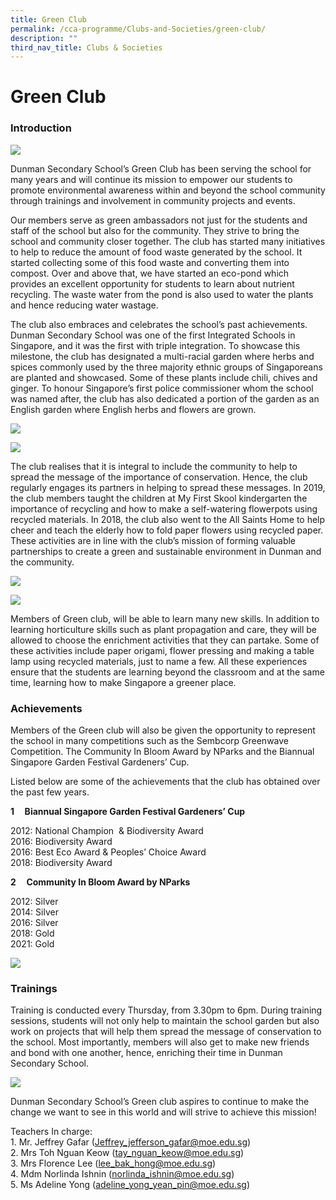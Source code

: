 ```yaml
---
title: Green Club
permalink: /cca-programme/Clubs-and-Societies/green-club/
description: ""
third_nav_title: Clubs & Societies
---
```

# Green Club

### Introduction

![](/images/Student%20Development%20Programme/CCA%20Programme/Clubs%20&%20Societies/picture%201.jpg)

Dunman Secondary School’s Green Club has been serving the school for many years and will continue its mission to empower our students to promote environmental awareness within and beyond the school community through trainings and involvement in community projects and events.   

Our members serve as green ambassadors not just for the students and staff of the school but also for the community. They strive to bring the school and community closer together. The club has started many initiatives to help to reduce the amount of food waste generated by the school. It started collecting some of this food waste and converting them into compost. Over and above that, we have started an eco-pond which provides an excellent opportunity for students to learn about nutrient recycling. The waste water from the pond is also used to water the plants and hence reducing water wastage.   

The club also embraces and celebrates the school’s past achievements. Dunman Secondary School was one of the first Integrated Schools in Singapore, and it was the first with triple integration. To showcase this milestone, the club has designated a multi-racial garden where herbs and spices commonly used by the three majority ethnic groups of Singaporeans are planted and showcased. Some of these plants include chili, chives and ginger. To honour Singapore’s first police commissioner whom the school was named after, the club has also dedicated a portion of the garden as an English garden where English herbs and flowers are grown.

![](/images/Student%20Development%20Programme/CCA%20Programme/Clubs%20&%20Societies/picture%205.jpg)

![](/images/Student%20Development%20Programme/CCA%20Programme/Clubs%20&%20Societies/picture%206.jpg)

The club realises that it is integral to include the community to help to spread the message of the importance of conservation. Hence, the club regularly engages its partners in helping to spread these messages. In 2019, the club members taught the children at My First Skool kindergarten the importance of recycling and how to make a self-watering flowerpots using recycled materials. In 2018, the club also went to the All Saints Home to help cheer and teach the elderly how to fold paper flowers using recycled paper. These activities are in line with the club’s mission of forming valuable partnerships to create a green and sustainable environment in Dunman and the community.

![](/images/Student%20Development%20Programme/CCA%20Programme/Clubs%20&%20Societies/picture%202.jpg)

![](/images/Student%20Development%20Programme/CCA%20Programme/Clubs%20&%20Societies/Picture%203.jpg)

Members of Green club, will be able to learn many new skills. In addition to learning horticulture skills such as plant propagation and care, they will be allowed to choose the enrichment activities that they can partake. Some of these activities include paper origami, flower pressing and making a table lamp using recycled materials, just to name a few. All these experiences ensure that the students are learning beyond the classroom and at the same time, learning how to make Singapore a greener place.

### Achievements

Members of the Green club will also be given the opportunity to represent the school in many competitions such as the Sembcorp Greenwave Competition. The Community In Bloom Award by NParks and the Biannual Singapore Garden Festival Gardeners’ Cup. 

Listed below are some of the achievements that the club has obtained over the past few years.   

**1     Biannual Singapore Garden Festival Gardeners’ Cup**  

2012: National Champion  & Biodiversity Award   
2016: Biodiversity Award   
2016: Best Eco Award & Peoples’ Choice Award  
2018: Biodiversity Award   

**2     Community In Bloom Award by NParks**        

2012: Silver   
2014: Silver   
2016: Silver   
2018: Gold   
2021: Gold

![](/images/Student%20Development%20Programme/CCA%20Programme/Clubs%20&%20Societies/Picture%207.jpg)

### Trainings

Training is conducted every Thursday, from 3.30pm to 6pm. During training sessions, students will not only help to maintain the school garden but also work on projects that will help them spread the message of conservation to the school. Most importantly, members will also get to make new friends and bond with one another, hence, enriching their time in Dunman Secondary School.

![](/images/Student%20Development%20Programme/CCA%20Programme/Clubs%20&%20Societies/Picture%204.jpg)

Dunman Secondary School’s Green club aspires to continue to make the change we want to see in this world and will strive to achieve this mission! 

Teachers In charge:   
1\. Mr. Jeffrey Gafar ([Jeffrey\_jefferson\_gafar@moe.edu.sg](mailto:Jeffrey_jefferson_gafar@moe.edu.sg))   
2\. Mrs Toh Nguan Keow ([tay\_nguan\_keow@moe.edu.sg](mailto:tay_nguan_keow@moe.edu.sg))   
3\. Mrs Florence Lee ([lee\_bak\_hong@moe.edu.sg](mailto:lee_bak_hong@moe.edu.sg))   
4\. Mdm Norlinda Ishnin ([norlinda\_ishnin@moe.edu.sg](mailto:norlinda_ishnin@moe.edu.sg))   
5\. Ms Adeline Yong ([adeline\_yong\_yean\_pin@moe.edu.sg](mailto:adeline_yong_yean_pin@moe.edu.sg))